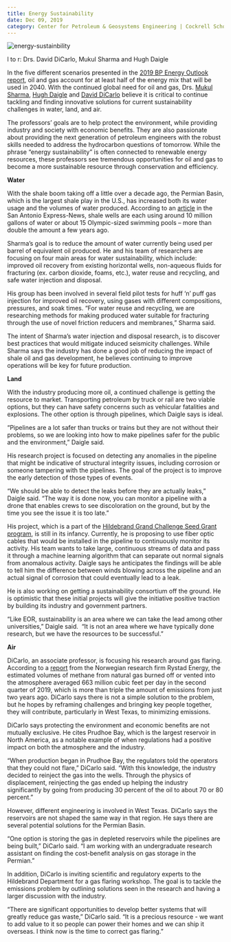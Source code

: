 ```yaml
--- 
title: Energy Sustainability
date: Dec 09, 2019
category: Center for Petroleum & Geosystems Engineering | Cockrell School of Engineering
---
```


![energy-sustainbility](http://research.utexas.edu/showcase/assets/js/fileman/Uploads/energy-sustainbility.jpg)

l to r: Drs. David DiCarlo, Mukul Sharma and Hugh Daigle

In the five different scenarios presented in the [2019 BP Energy Outlook report](https://www.bp.com/content/dam/bp/business-sites/en/global/corporate/pdfs/energy-economics/energy-outlook/bp-energy-outlook-2019.pdf), oil and gas account for at least half of the energy mix that will be used in 2040. With the continued global need for oil and gas, Drs. [Mukul Sharma](http://www.pge.utexas.edu/facultystaff/faculty-directory/sharma), [Hugh Daigle](http://www.pge.utexas.edu/facultystaff/faculty-directory/daigle) and [David DiCarlo](http://www.pge.utexas.edu/facultystaff/faculty-directory/dicarlo) believe it is critical to continue tackling and finding innovative solutions for current sustainability challenges in water, land, and air.

The professors’ goals are to help protect the environment, while providing industry and society with economic benefits. They are also passionate about providing the next generation of petroleum engineers with the robust skills needed to address the hydrocarbon questions of tomorrow. While the phrase “energy sustainability” is often connected to renewable energy resources, these professors see tremendous opportunities for oil and gas to become a more sustainable resource through conservation and efficiency.

**Water**

With the shale boom taking off a little over a decade ago, the Permian Basin, which is the largest shale play in the U.S., has increased both its water usage and the volumes of water produced. According to an [article](https://www.expressnews.com/business/eagle-ford-energy/article/Bigger-wells-but-more-water-12512262.php) in the San Antonio Express-News, shale wells are each using around 10 million gallons of water or about 15 Olympic-sized swimming pools – more than double the amount a few years ago.

Sharma’s goal is to reduce the amount of water currently being used per barrel of equivalent oil produced. He and his team of researchers are focusing on four main areas for water sustainability, which include: improved oil recovery from existing horizontal wells, non-aqueous fluids for fracturing (ex. carbon dioxide, foams, etc.), water reuse and recycling, and safe water injection and disposal.

His group has been involved in several field pilot tests for huff ‘n’ puff gas injection for improved oil recovery, using gases with different compositions, pressures, and soak times. “For water reuse and recycling, we are researching methods for making produced water suitable for fracturing through the use of novel friction reducers and membranes,” Sharma said.

The intent of Sharma’s water injection and disposal research, is to discover best practices that would mitigate induced seismicity challenges. While Sharma says the industry has done a good job of reducing the impact of shale oil and gas development, he believes continuing to improve operations will be key for future production.

**Land**

With the industry producing more oil, a continued challenge is getting the resource to market. Transporting petroleum by truck or rail are two viable options, but they can have safety concerns such as vehicular fatalities and explosions. The other option is through pipelines, which Daigle says is ideal.

“Pipelines are a lot safer than trucks or trains but they are not without their problems, so we are looking into how to make pipelines safer for the public and the environment,” Daigle said.

His research project is focused on detecting any anomalies in the pipeline that might be indicative of structural integrity issues, including corrosion or someone tampering with the pipelines. The goal of the project is to improve the early detection of those types of events.

“We should be able to detect the leaks before they are actually leaks,” Daigle said. “The way it is done now, you can monitor a pipeline with a drone that enables crews to see discoloration on the ground, but by the time you see the issue it is too late.”

His project, which is a part of the [Hildebrand Grand Challenge Seed Grant program](https://www.pge.utexas.edu/about/strategic-plan), is still in its infancy. Currently, he is proposing to use fiber optic cables that would be installed in the pipeline to continuously monitor its activity. His team wants to take large, continuous streams of data and pass it through a machine learning algorithm that can separate out normal signals from anomalous activity. Daigle says he anticipates the findings will be able to tell him the difference between winds blowing across the pipeline and an actual signal of corrosion that could eventually lead to a leak.

He is also working on getting a sustainability consortium off the ground. He is optimistic that these initial projects will give the initiative positive traction by building its industry and government partners.

“Like EOR, sustainability is an area where we can take the lead among other universities,” Daigle said.  “It is not an area where we have typically done research, but we have the resources to be successful.”

**Air**

DiCarlo, an associate professor, is focusing his research around gas flaring. According to a [report](https://www.houstonchronicle.com/business/energy/article/Permian-methane-emissions-back-on-the-rise-after-14412700.php) from the Norwegian research firm Rystad Energy, the estimated volumes of methane from natural gas burned off or vented into the atmosphere averaged 663 million cubic feet per day in the second quarter of 2019, which is more than triple the amount of emissions from just two years ago. DiCarlo says there is not a simple solution to the problem, but he hopes by reframing challenges and bringing key people together, they will contribute, particularly in West Texas, to minimizing emissions.

DiCarlo says protecting the environment and economic benefits are not mutually exclusive. He cites Prudhoe Bay, which is the largest reservoir in North America, as a notable example of when regulations had a positive impact on both the atmosphere and the industry.

“When production began in Prudhoe Bay, the regulators told the operators that they could not flare,” DiCarlo said. “With this knowledge, the industry decided to reinject the gas into the wells. Through the physics of displacement, reinjecting the gas ended up helping the industry significantly by going from producing 30 percent of the oil to about 70 or 80 percent.”

However, different engineering is involved in West Texas. DiCarlo says the reservoirs are not shaped the same way in that region. He says there are several potential solutions for the Permian Basin.

“One option is storing the gas in depleted reservoirs while the pipelines are being built,” DiCarlo said. “I am working with an undergraduate research assistant on finding the cost-benefit analysis on gas storage in the Permian.”

In addition, DiCarlo is inviting scientific and regulatory experts to the Hildebrand Department for a gas flaring workshop. The goal is to tackle the emissions problem by outlining solutions seen in the research and having a larger discussion with the industry.

“There are significant opportunities to develop better systems that will greatly reduce gas waste,” DiCarlo said. “It is a precious resource - we want to add value to it so people can power their homes and we can ship it overseas. I think now is the time to correct gas flaring.”